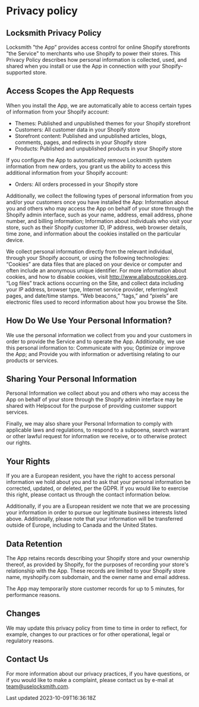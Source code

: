 # Privacy policy

## Locksmith Privacy Policy

Locksmith "the App” provides access control for online Shopify storefronts "the Service" to merchants who use Shopify to power their stores. This Privacy Policy describes how personal information is collected, used, and shared when you install or use the App in connection with your Shopify-supported store.

## Access Scopes the App Requests

When you install the App, we are automatically able to access certain types of information from your Shopify account:

- Themes: Published and unpublished themes for your Shopify storefront
- Customers: All customer data in your Shopify store
- Storefront content: Published and unpublished articles, blogs, comments, pages, and redirects in your Shopify store
- Products: Published and unpublished products in your Shopify store

If you configure the App to automatically remove Locksmith system information from new orders, you grant us the ability to access this additional information from your Shopify account:

- Orders: All orders processed in your Shopify store

Additionally, we collect the following types of personal information from you and/or your customers once you have installed the App: Information about you and others who may access the App on behalf of your store through the Shopify admin interface, such as your name, address, email address, phone number, and billing information; Information about individuals who visit your store, such as their Shopify customer ID, IP address, web browser details, time zone, and information about the cookies installed on the particular device.

We collect personal information directly from the relevant individual, through your Shopify account, or using the following technologies: “Cookies” are data files that are placed on your device or computer and often include an anonymous unique identifier. For more information about cookies, and how to disable cookies, visit http://www.allaboutcookies.org. “Log files” track actions occurring on the Site, and collect data including your IP address, browser type, Internet service provider, referring/exit pages, and date/time stamps. “Web beacons,” “tags,” and “pixels” are electronic files used to record information about how you browse the Site.

## How Do We Use Your Personal Information?

We use the personal information we collect from you and your customers in order to provide the Service and to operate the App. Additionally, we use this personal information to: Communicate with you; Optimize or improve the App; and Provide you with information or advertising relating to our products or services.

## Sharing Your Personal Information

Personal Information we collect about you and others who may access the App on behalf of your store through the Shopify admin interface may be shared with Helpscout for the purpose of providing customer support services.

Finally, we may also share your Personal Information to comply with applicable laws and regulations, to respond to a subpoena, search warrant or other lawful request for information we receive, or to otherwise protect our rights.

## Your Rights

If you are a European resident, you have the right to access personal information we hold about you and to ask that your personal information be corrected, updated, or deleted, per the GDPR. If you would like to exercise this right, please contact us through the contact information below.

Additionally, if you are a European resident we note that we are processing your information in order to pursue our legitimate business interests listed above. Additionally, please note that your information will be transferred outside of Europe, including to Canada and the United States.

## Data Retention

The App retains records describing your Shopify store and your ownership thereof, as provided by Shopify, for the purposes of recording your store's relationship with the App. These records are limited to your Shopify store name, myshopify.com subdomain, and the owner name and email address.

The App may temporarily store customer records for up to 5 minutes, for performance reasons.

## Changes

We may update this privacy policy from time to time in order to reflect, for example, changes to our practices or for other operational, legal or regulatory reasons.

## Contact Us

For more information about our privacy practices, if you have questions, or if you would like to make a complaint, please contact us by e-mail at team@uselocksmith.com.

Last updated 2023-10-09T16:36:18Z